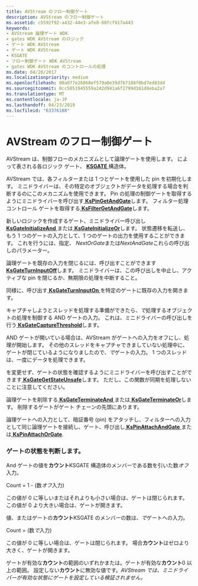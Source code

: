 ```yaml
---
title: AVStream のフロー制御ゲート
description: AVStream のフロー制御ゲート
ms.assetid: c5592f92-a432-44e3-afe0-60fcf917a443
keywords:
- AVStream 論理ゲート WDK
- gates WDK AVStream のロジック
- ゲート WDK AVStream
- ゲート WDK AVStream
- KSGATE
- フロー制御ゲート WDK AVStream
- gates WDK AVStream のコントロールの処理
ms.date: 04/20/2017
ms.localizationpriority: medium
ms.openlocfilehash: 00a077e26860ef579a0e39d7b7188f0bd7ed83dd
ms.sourcegitcommit: 0cc5051945559a242d941a6f2799d161d8eba2a7
ms.translationtype: MT
ms.contentlocale: ja-JP
ms.lasthandoff: 04/23/2019
ms.locfileid: "63376108"
---
```

# <a name="flow-control-gates-in-avstream"></a>AVStream のフロー制御ゲート





AVStream は、制御フローのメカニズムとして論理ゲートを使用します。 によって表される各ロジック ゲート、 [ **KSGATE** ](https://msdn.microsoft.com/library/windows/hardware/ff562566)構造体。

AVStream では、各フィルターまたは 1 つとゲートを使用した pin を初期化します。 ミニドライバーは、その特定のオブジェクトがデータを処理する場合を判断するのにこのメカニズムを使用できます。 Pin の処理の制御ゲートを取得するようにミニドライバーを呼び出す[ **KsPinGetAndGate**](https://msdn.microsoft.com/library/windows/hardware/ff563502)します。 フィルター処理コントロール ゲートを取得する[ **KsFilterGetAndGate**](https://msdn.microsoft.com/library/windows/hardware/ff562542)します。

新しいロジックを作成するゲート、ミニドライバー呼び出し[ **KsGateInitializeAnd** ](https://msdn.microsoft.com/library/windows/hardware/ff562574)または[ **KsGateInitializeOr**](https://msdn.microsoft.com/library/windows/hardware/ff562576)します。 状態遷移を転送し、もう 1 つのゲートの入力として、1 つのゲートの出力を使用することができます。 これを行うには、指定、 *NextOrGate*または*NextAndGate*これらの呼び出しのパラメーター。

論理ゲートを既存の入力を閉じるには、呼び出すことができます[ **KsGateTurnInputOff**](https://msdn.microsoft.com/library/windows/hardware/ff562589)します。 ミニドライバーは、この呼び出しを中止し、アクティブな pin を閉じるか、無期限の処理を中断すること。

同様に、呼び出す[ **KsGateTurnInputOn** ](https://msdn.microsoft.com/library/windows/hardware/ff562591)を特定のゲートに既存の入力を開きます。

キャプチャしようとスレッドを処理する準備ができたら、*で*処理するオブジェクトの処理を制御する AND ゲートの入力。 これは、ミニドライバーの呼び出しを行う[ **KsGateCaptureThreshold**](https://msdn.microsoft.com/library/windows/hardware/ff562571)します。

AND ゲートが開いている場合は、AVStream がゲートへの入力をオフにし、処理が開始します。 その他のスレッドをキャプチャできましていない処理中に、ゲートが閉じているようになりましたので、*で*ゲートの入力。 1 つのスレッドは、一度にデータを処理できます。

を変更せず、ゲートの状態を確認するようにミニドライバーを呼び出すことができます[ **KsGateGetStateUnsafe**](https://msdn.microsoft.com/library/windows/hardware/ff562572)します。 ただし、この関数が同期を処理しないことに注意してください。

論理ゲートを削除する[ **KsGateTerminateAnd** ](https://msdn.microsoft.com/library/windows/hardware/ff562586)または[ **KsGateTerminateOr**](https://msdn.microsoft.com/library/windows/hardware/ff562588)します。 削除するゲートがゲート チェーンの先頭にあります。

論理ゲートへの入力として、暗証番号 (pin) をアタッチし、フィルターへの入力として同じ論理ゲートを接続し、ゲート、呼び出し[ **KsPinAttachAndGate** ](https://msdn.microsoft.com/library/windows/hardware/ff563491)または[ **KsPinAttachOrGate**](https://msdn.microsoft.com/library/windows/hardware/ff563492).

### <a name="determining-gate-status"></a>ゲートの状態を判断します。

And ゲートの値を**カウント**KSGATE 構造体のメンバーである数を引いた数*オフ*入力。

Count = 1 - (数*オフ*入力)

この値が 0 に等しいまたはそれよりも小さい場合は、ゲートは閉じられます。 この値が 0 より大きい場合は、ゲートが開きます。

値、またはゲートの**カウント**KSGATE のメンバーの数は、*で*ゲートへの入力。

Count = (数*で*入力)

この値が 0 に等しい場合は、ゲートは閉じられます。 場合**カウント**はゼロより大きく、ゲートが開きます。

ゲートが有効な**カウント**の範囲のいずれかまたは。ゲートが有効な**カウント**0 以上の範囲。 設定しない**カウント**に無効な値です。*AVStream では、ミニドライバーが有効な状態にゲートを設定している検証されません。*

 

 




